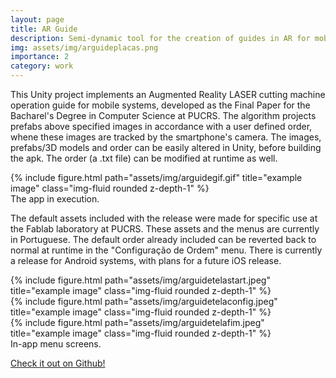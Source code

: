 ```yaml
---
layout: page
title: AR Guide
description: Semi-dynamic tool for the creation of guides in AR for mobile systems
img: assets/img/arguideplacas.png
importance: 2
category: work
---
```


This Unity project implements an Augmented Reality LASER cutting machine operation guide for mobile systems, developed as the Final Paper for the Bacharel's Degree in Computer Science at PUCRS. The algorithm projects prefabs above specified images in accordance with a user defined order, whene these images are tracked by the smartphone's camera. The images, prefabs/3D models and order can be easily altered in Unity, before building the apk. The order (a .txt file) can be modified at runtime as well.

<div class="row">
    <div class="col-sm-1 mt-3 mt-md-0">
        {% include figure.html path="assets/img/arguidegif.gif" title="example image" class="img-fluid rounded z-depth-1" %}
    </div>
</div>
<div class="caption">
    The app in execution.
</div>

The default assets included with the release were made for specific use at the Fablab laboratory at PUCRS. These assets and the menus are currently in Portuguese. The default order already included can be reverted back to normal at runtime in the "Configuração de Ordem" menu. There is currently a release for Android systems, with plans for a future iOS release.

<div class="row">
    <div class="col-sm mt-3 mt-md-0">
        {% include figure.html path="assets/img/arguidetelastart.jpeg" title="example image" class="img-fluid rounded z-depth-1" %}
    </div>
    <div class="col-sm mt-3 mt-md-0">
        {% include figure.html path="assets/img/arguidetelaconfig.jpeg" title="example image" class="img-fluid rounded z-depth-1" %}
    </div>
    <div class="col-sm mt-3 mt-md-0">
        {% include figure.html path="assets/img/arguidetelafim.jpeg" title="example image" class="img-fluid rounded z-depth-1" %}
    </div>
</div>
<div class="caption">
    In-app menu screens.
</div>

[Check it out on Github!](https://github.com/LucasAugustoTM/ARGuide)

